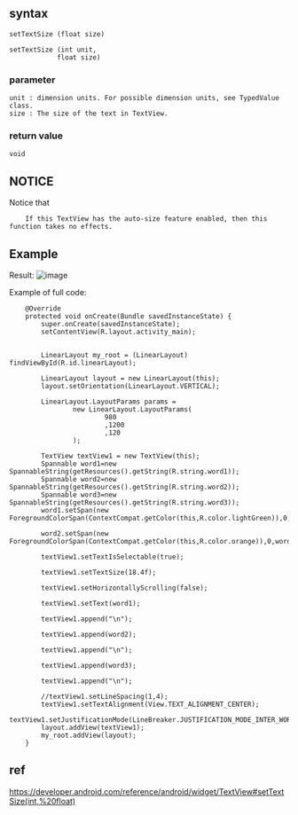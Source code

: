 ## syntax

    setTextSize (float size)
    
    setTextSize (int unit, 
                float size)
             
### parameter
    unit : dimension units. For possible dimension units, see TypedValue class.
    size : The size of the text in TextView.
    
### return value
    void
## NOTICE
Notice that
        
        If this TextView has the auto-size feature enabled, then this function takes no effects.


## Example
Result:
![image](https://github.com/40843245/PhoneDevelopment/assets/75050655/53c30bcc-95ee-44df-b0d5-9891938172bf)


Example of full code:

        @Override
        protected void onCreate(Bundle savedInstanceState) {
            super.onCreate(savedInstanceState);
            setContentView(R.layout.activity_main);


            LinearLayout my_root = (LinearLayout) findViewById(R.id.linearLayout);

            LinearLayout layout = new LinearLayout(this);
            layout.setOrientation(LinearLayout.VERTICAL);

            LinearLayout.LayoutParams params =
                    new LinearLayout.LayoutParams(
                            980
                            ,1200
                            ,120
                    );

            TextView textView1 = new TextView(this);
            Spannable word1=new SpannableString(getResources().getString(R.string.word1));
            Spannable word2=new SpannableString(getResources().getString(R.string.word2));
            Spannable word3=new SpannableString(getResources().getString(R.string.word3));
            word1.setSpan(new ForegroundColorSpan(ContextCompat.getColor(this,R.color.lightGreen)),0,word1.length(),Spannable.SPAN_EXCLUSIVE_EXCLUSIVE);

            word2.setSpan(new ForegroundColorSpan(ContextCompat.getColor(this,R.color.orange)),0,word2.length(),Spannable.SPAN_EXCLUSIVE_EXCLUSIVE);

            textView1.setTextIsSelectable(true);

            textView1.setTextSize(18.4f);

            textView1.setHorizontallyScrolling(false);

            textView1.setText(word1);

            textView1.append("\n");

            textView1.append(word2);

            textView1.append("\n");

            textView1.append(word3);

            textView1.append("\n");

            //textView1.setLineSpacing(1,4);
            textView1.setTextAlignment(View.TEXT_ALIGNMENT_CENTER);
            textView1.setJustificationMode(LineBreaker.JUSTIFICATION_MODE_INTER_WORD);
            layout.addView(textView1);
            my_root.addView(layout);
        }
 ## ref
 https://developer.android.com/reference/android/widget/TextView#setTextSize(int,%20float)
